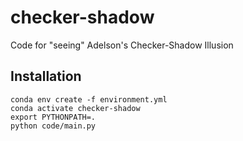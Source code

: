 # checker-shadow
Code for "seeing" Adelson's Checker-Shadow Illusion

## Installation


```
conda env create -f environment.yml
conda activate checker-shadow
export PYTHONPATH=.
python code/main.py
```
